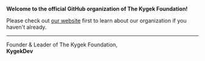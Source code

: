 **Welcome to the official GitHub organization of The Kygek Foundation!**

Please check out [our website](https://foundation.kygek.team) first to learn about our organization if you haven't already.

---

Founder & Leader of The Kygek Foundation,\
**KygekDev**
